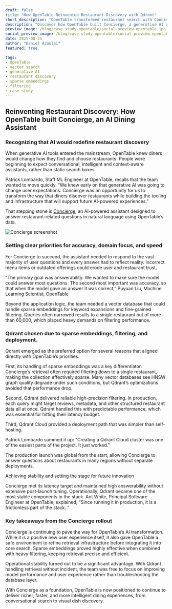 ```yaml
---
draft: false
title: "How OpenTable Reinvented Restaurant Discovery with Qdrant"
short_description: "OpenTable transformed restaurant search with Concierge, an AI-powered assistant built on Qdrant."
description: "Discover how OpenTable built Concierge, a generative AI dining assistant powered by Qdrant, achieving accurate retrieval, global scalability, and operational stability while redefining how diners discover restaurants."
preview_image: /blog/case-study-opentable/social-preview-opentable.jpg
social_preview_image: /blog/case-study-opentable/social-preview-opentable.jpg
date: 2025-08-25
author: "Daniel Azoulai"
featured: true

tags:
- OpenTable
- vector search
- generative AI
- restaurant discovery
- sparse embeddings
- filtering
- case study
---
```


## **Reinventing Restaurant Discovery: How OpenTable built Concierge, an AI Dining Assistant** 

### Recognizing that AI would redefine restaurant discovery 

When generative AI tools entered the mainstream, OpenTable knew diners would change how they find and choose restaurants. People were beginning to expect conversational, intelligent and context-aware assistants, rather than static search boxes. 

Patrick Lombardo, Staff ML Engineer at OpenTable, recalls that the team wanted to move quickly. “We knew early on that generative AI was going to change user expectations. Concierge was an opportunity for us to transform the way that diners discover restaurants while building the tooling and infrastructure that will support future AI-powered experiences.”

That stepping stone is [Concierge](https://www.opentable.com/blog/concierge-ai-dining-assistant/), an AI-powered assistant designed to answer restaurant-related questions in natural language using OpenTable’s data. 

![Concierge screenshot](/blog/case-study-opentable/opentable-concierge-screenshot.png)

### Setting clear priorities for accuracy, domain focus, and speed 

For Concierge to succeed, the assistant needed to respond to the vast majority of user questions and every answer had to reflect reality. Incorrect menu items or outdated offerings could erode user and restaurant trust. 

“The primary goal was answerability. We wanted to make sure the model could answer most questions. The second most important was accuracy, so that when the model gave an answer it was correct,”  Puyuan Liu, Machine Learning Scientist, OpenTable

Beyond the application logic, the team needed a vector database that could handle sparse embeddings for keyword expansions and fine-grained filtering. Queries often narrowed results to a single restaurant out of more than 60,000, which placed heavy demands on filtering performance. 

### Qdrant chosen due to sparse embeddings, filtering, and deployment. 

Qdrant emerged as the preferred option for several reasons that aligned directly with OpenTable’s priorities. 

First, its handling of sparse embeddings was a key differentiator. Concierge’s retrieval often required filtering down to a single restaurant, making the collection effectively sparse. Many vector databases see HNSW graph quality degrade under such conditions, but Qdrant’s optimizations avoided that performance drop. 

Second, Qdrant delivered reliable high-precision filtering. In production, each query might target reviews, metadata, and other structured restaurant data all at once. Qdrant handled this with predictable performance, which was essential for hitting their latency budget. 

Third, Qdrant Cloud provided a deployment path that was simpler than self-hosting. 

Patrick Lombardo summed it up: "Creating a Qdrant Cloud cluster was one of the easiest parts of the project. It just worked."

The production launch was global from the start, allowing Concierge to answer questions about restaurants in many regions without separate deployments. 

Achieving stability and setting the stage for future innovation 

Concierge met its latency target and maintained high answerability without extensive post-launch tuning. Operationally, Qdrant became one of the most stable components in the stack. Ant White, Principal Software Engineer at OpenTable, explained, “Since running it in production, it is a frictionless part of the stack. ” 

### Key takeaways from the Concierge rollout 

Concierge is continuing to pave the way for OpenTable’s AI transformation. While it is a positive new user experience itself, it also gave OpenTable a safe environment to refine retrieval infrastructure before integrating it into core search. Sparse embeddings proved highly effective when combined with heavy filtering, keeping retrieval precise and efficient. 

Operational stability turned out to be a significant advantage. With Qdrant handling retrieval without incident, the team was free to focus on improving model performance and user experience rather than troubleshooting the database layer. 

With Concierge as a foundation, OpenTable is now positioned to continue to deliver richer, faster, and more intelligent dining experiences, from conversational search to visual dish discovery.